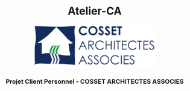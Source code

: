 <h1 align="center"> Atelier-CA </h1>

<div align="center">
  <img width="320px" src="./assets/icons/logo_agence.png" alt="logo cosset architecture">
</div>

<h3 align="center"> Projet Client Personnel -  COSSET ARCHITECTES ASSOCIES </h3>
